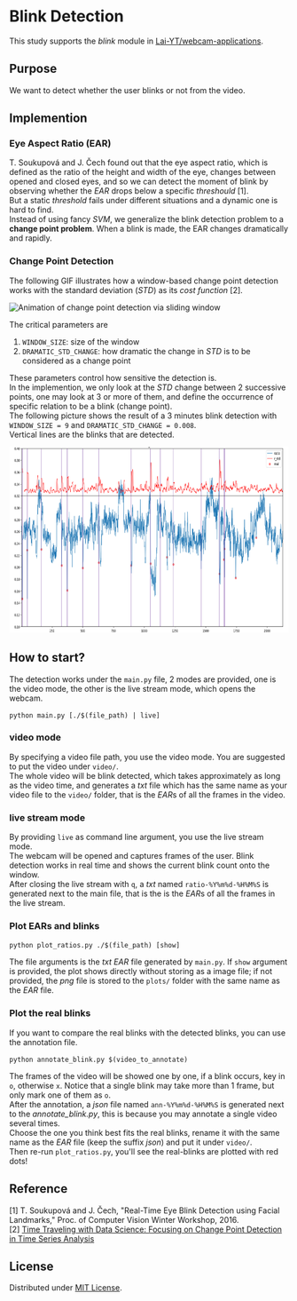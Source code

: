 # Blink Detection

This study supports the *blink* module in [Lai-YT/webcam-applications](https://github.com/Lai-YT/webcam-applications).

## Purpose

We want to detect whether the user blinks or not from the video.

## Implemention

### Eye Aspect Ratio (EAR)

T. Soukupová and J. Čech found out that the eye aspect ratio, which is defined
as the ratio of the height and width of the eye, changes between opened and
closed eyes, and so we can detect the moment of blink by observing whether the
*EAR* drops below a specific *threshould* [1]. \
But a static *threshold* fails under different situations and a dynamic one is
hard to find. \
Instead of using fancy *SVM*, we generalize the blink detection problem to a
**change point problem**. When a blink is made, the EAR changes dramatically and
rapidly.

### Change Point Detection

The following GIF illustrates how a window-based change point detection works
with the standard deviation (*STD*) as its *cost function* [2].

![Animation of change point detection via sliding window](https://www.iese.fraunhofer.de/blog/wp-content/uploads/2021/08/illustration_of_change_point_detectopn_via_sliding-window.gif)

The critical parameters are

1. `WINDOW_SIZE`: size of the window
1. `DRAMATIC_STD_CHANGE`: how dramatic the change in *STD* is to be considered
as a change point

These parameters control how sensitive the detection is. \
In the implemention, we only look at the *STD* change between 2 successive
points, one may look at 3 or more of them, and define the occurrence of specific
relation to be a blink (change point). \
The following picture shows the result of a 3 minutes blink detection with
`WINDOW_SIZE = 9` and `DRAMATIC_STD_CHANGE = 0.008`. \
Vertical lines are the blinks that are detected.

<img src="./blink_detection_with_change_point_detection.png" alt="blink detection with change point detection" width="700" height="335">

## How to start?

The detection works under the `main.py` file, 2 modes are provided, one is the
video mode, the other is the live stream mode, which opens the webcam.

```
python main.py [./$(file_path) | live]
```

### video mode

By specifying a video file path, you use the video mode. You are suggested to put
the video under `video/`. \
The whole video will be blink detected, which takes approximately as long
as the video time, and generates a *txt* file which has the same name as your
video file to the `video/` folder, that is the *EAR*s of all the frames in the video.

### live stream mode

By providing `live` as command line argument, you use the live stream mode. \
The webcam will be opened and captures frames of the user. Blink detection works
in real time and shows the current blink count onto the window. \
After closing the live stream with `q`, a *txt* named `ratio-%Y%m%d-%H%M%S` is generated next
to the main file, that is the is the *EAR*s of all the frames in the live stream.

### Plot EARs and blinks

```
python plot_ratios.py ./$(file_path) [show]
```

The file arguments is the *txt* *EAR* file generated by `main.py`. If `show`
argument is provided, the plot shows directly without storing as a image file;
if not provided, the *png* file is stored to the `plots/` folder with the same
name as the *EAR* file.

### Plot the real blinks

If you want to compare the real blinks with the detected blinks, you can use the
annotation file.

```
python annotate_blink.py $(video_to_annotate)
```

The frames of the video will be showed one by one, if a blink occurs, key in
`o`, otherwise `x`. Notice that a single blink may take more than 1 frame, but
only mark one of them as `o`. \
After the annotation, a *json* file named `ann-%Y%m%d-%H%M%S` is generated next
to the *annotate_blink.py*, this is because you may annotate a single video
several times. \
Choose the one you think best fits the real blinks, rename it with the same name
as the *EAR* file (keep the suffix *json*) and put it under `video/`. \
Then re-run `plot_ratios.py`, you'll see the real-blinks are plotted with red dots!

## Reference

[1] T. Soukupová and J. Čech, "Real-Time Eye Blink Detection using Facial Landmarks,"
Proc. of Computer Vision Winter Workshop, 2016. \
[2] [Time Traveling with Data Science: Focusing on Change Point Detection in Time Series Analysis](https://www.iese.fraunhofer.de/blog/change-point-detection/)

## License

Distributed under [MIT License](./LICENSE).
